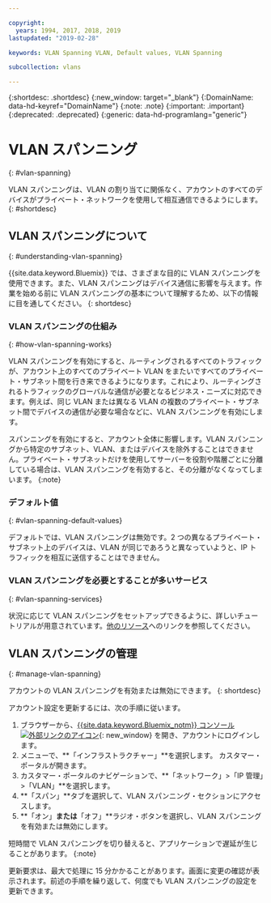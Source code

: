 ```yaml
---

copyright:
  years: 1994, 2017, 2018, 2019
lastupdated: "2019-02-28"

keywords: VLAN Spanning VLAN, Default values, VLAN Spanning

subcollection: vlans

---
```


{:shortdesc: .shortdesc}
{:new_window: target="_blank"}
{:DomainName: data-hd-keyref="DomainName"}
{:note: .note}
{:important: .important}
{:deprecated: .deprecated}
{:generic: data-hd-programlang="generic"}


# VLAN スパンニング
{: #vlan-spanning}

VLAN スパンニングは、VLAN の割り当てに関係なく、アカウントのすべてのデバイスがプライベート・ネットワークを使用して相互通信できるようにします。
{: #shortdesc}

## VLAN スパンニングについて
{: #understanding-vlan-spanning}


{{site.data.keyword.Bluemix}} では、さまざまな目的に VLAN スパンニングを使用できます。また、VLAN スパンニングはデバイス通信に影響を与えます。作業を始める前に VLAN スパンニングの基本について理解するため、以下の情報に目を通してください。
{: shortdesc}

### VLAN スパンニングの仕組み
{: #how-vlan-spanning-works}

VLAN スパンニングを有効にすると、ルーティングされるすべてのトラフィックが、アカウント上のすべてのプライベート VLAN をまたいですべてのプライベート・サブネット間を行き来できるようになります。これにより、ルーティングされるトラフィックのグローバルな通信が必要となるビジネス・ニーズに対応できます。例えば、同じ VLAN または異なる VLAN の複数のプライベート・サブネット間でデバイスの通信が必要な場合などに、VLAN スパンニングを有効にします。

スパンニングを有効にすると、アカウント全体に影響します。VLAN スパンニングから特定のサブネット、VLAN、またはデバイスを除外することはできません。プライベート・サブネットだけを使用してサーバーを役割や階層ごとに分離している場合は、VLAN スパンニングを有効すると、その分離がなくなってしまいます。
{:note}

### デフォルト値
{: #vlan-spanning-default-values}

デフォルトでは、VLAN スパンニングは無効です。2 つの異なるプライベート・サブネット上のデバイスは、VLAN が同じであろうと異なっていようと、IP トラフィックを相互に送信することはできません。

### VLAN スパンニングを必要とすることが多いサービス
{: #vlan-spanning-services}

状況に応じて VLAN スパンニングをセットアップできるように、詳しいチュートリアルが用意されています。[他のリソース](/docs/infrastructure/vlans?topic=vlans-other-resources-vlan-spanning)へのリンクを参照してください。


## VLAN スパンニングの管理
{: #manage-vlan-spanning}

アカウントの VLAN スパンニングを有効または無効にできます。
{: shortdesc}

アカウント設定を更新するには、次の手順に従います。

  1. ブラウザーから、[{{site.data.keyword.Bluemix_notm}} コンソール ![外部リンクのアイコン](../../icons/launch-glyph.svg "外部リンクのアイコン")](https://{DomainName}/){: new_window} を開き、アカウントにログインします。
  2. メニューで、**「インフラストラクチャー」**を選択します。 カスタマー・ポータルが開きます。
  3. カスタマー・ポータルのナビゲーションで、**「ネットワーク」>「IP 管理」>「VLAN」**を選択します。
  4. **「スパン」**タブを選択して、VLAN スパンニング・セクションにアクセスします。
  5. **「オン」**または**「オフ」**ラジオ・ボタンを選択し、VLAN スパンニングを有効または無効にします。

短時間で VLAN スパンニングを切り替えると、アプリケーションで遅延が生じることがあります。
{:note}

更新要求は、最大で処理に 15 分かかることがあります。画面に変更の確認が表示されます。前述の手順を繰り返して、何度でも VLAN スパンニングの設定を更新できます。
